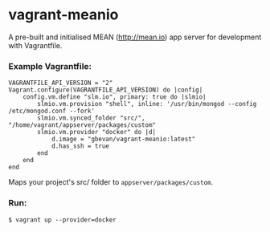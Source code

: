 vagrant-meanio
==============
A pre-built and initialised MEAN (http://mean.io) app server for development with Vagrantfile.

### Example Vagrantfile:
    VAGRANTFILE_API_VERSION = "2"
    Vagrant.configure(VAGRANTFILE_API_VERSION) do |config|
        config.vm.define "slm.io", primary: true do |slmio|
            slmio.vm.provision "shell", inline: '/usr/bin/mongod --config /etc/mongod.conf --fork'
            slmio.vm.synced_folder "src/", "/home/vagrant/appserver/packages/custom"
            slmio.vm.provider "docker" do |d|
                d.image = "gbevan/vagrant-meanio:latest"
                d.has_ssh = true
            end
        end
    end
Maps your project's src/ folder to ```appserver/packages/custom```.

### Run:
    $ vagrant up --provider=docker
